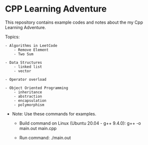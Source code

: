 # CPP Learning Adventure
This repository contains example codes and notes about the my Cpp Learning Adventure. 

Topics:

    - Algorithms in LeetCode
        - Remove Element
        - Two Sum

    - Data Structures
        - linked list
        - vector

    - Operator overload

    - Object Oriented Programming
        - inheritance
        - abstraction
        - encapsulation
        - polymorphism


* Note: Use these commands for examples.

    - Build command on Linux (Ubuntu 20.04 - g++ 9.4.0):
        g++ -o main.out main.cpp

    - Run command:
        ./main.out
